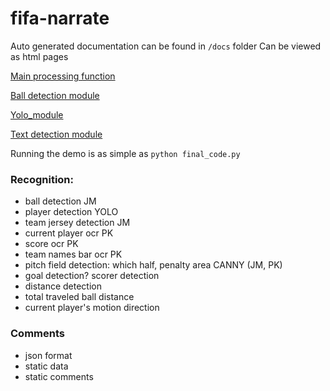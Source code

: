 # fifa-narrate
Auto generated documentation can be found in `/docs` folder
Can be viewed as html pages

[Main processing function](docs/final_code.html)

[Ball detection module](docs/ball_detect.html)

[Yolo_module](docs/yolo.html)

[Text detection module](docs/text_detection.html)

Running the demo is as simple as 
`python final_code.py`


### Recognition:
* ball detection JM
* player detection YOLO
* team jersey detection JM
* current player ocr PK
* score ocr PK
* team names bar ocr PK
* pitch field detection: which half, penalty area CANNY (JM, PK)
* goal detection? scorer detection
* distance detection 
* total traveled ball distance 
* current player's motion direction 

### Comments
* json format 
* static data
* static comments
